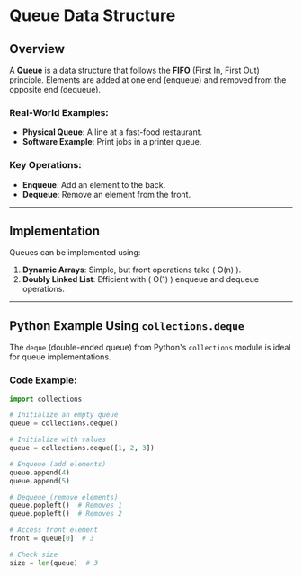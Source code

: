 # Queue Data Structure

## Overview
A **Queue** is a data structure that follows the **FIFO** (First In, First Out) principle. Elements are added at one end (enqueue) and removed from the opposite end (dequeue). 

### Real-World Examples:
- **Physical Queue**: A line at a fast-food restaurant.
- **Software Example**: Print jobs in a printer queue.

### Key Operations:
- **Enqueue**: Add an element to the back.
- **Dequeue**: Remove an element from the front.

---

## Implementation
Queues can be implemented using:
1. **Dynamic Arrays**: Simple, but front operations take \( O(n) \).
2. **Doubly Linked List**: Efficient with \( O(1) \) enqueue and dequeue operations.

---

## Python Example Using `collections.deque`
The `deque` (double-ended queue) from Python's `collections` module is ideal for queue implementations.

### Code Example:
```python
import collections

# Initialize an empty queue
queue = collections.deque()

# Initialize with values
queue = collections.deque([1, 2, 3])

# Enqueue (add elements)
queue.append(4)
queue.append(5)

# Dequeue (remove elements)
queue.popleft()  # Removes 1
queue.popleft()  # Removes 2

# Access front element
front = queue[0]  # 3

# Check size
size = len(queue)  # 3

